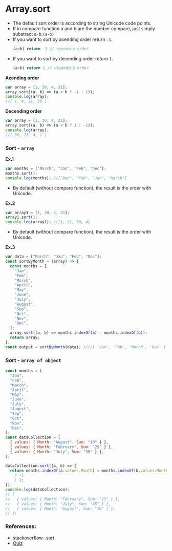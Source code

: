 # Array.sort

- The default sort order is according to string Unicode code points.
- If in compare function a and b are the number compare, just simply substract a-b.`(a-b)`
- If you want to sort by acending order return `-1`.
  ```js
  (a<b) return -1 // acending order
  ```
- If you want to sort by decending order return `1`.
  ```js
  (a<b) return 1 // decending order
  ```

**Acending order**

```js
var array = [1, 30, 4, 21];
array.sort((a, b) => (a < b ? -1 : 1));
console.log(array);
//[ 1, 4, 21, 30 ]
```

**Decending order**

```js
var array = [1, 30, 4, 21];
array.sort((a, b) => (a < b ? 1 : -1));
console.log(array);
//[ 30, 21, 4, 1 ]
```

### Sort - `array`

**Ex.1**

```js
var months = ["March", "Jan", "Feb", "Dec"];
months.sort();
console.log(months); //["Dec", "Feb", "Jan", "March"]
```

- By default (without compare function), the result is the order with Unicode.

**Ex.2**

```js
var array1 = [1, 30, 4, 21];
array1.sort();
console.log(array1); //[1, 21, 30, 4]
```

- By default (without compare function), the result is the order with Unicode.

**Ex.3**

```js
var data = ["March", "Jan", "Feb", "Dec"];
const sortByMonth = (array) => {
  const months = [
    "Jan",
    "Feb",
    "March",
    "April",
    "May",
    "June",
    "July",
    "August",
    "Sep",
    "Oct",
    "Nov",
    "Dec",
  ];
  array.sort((a, b) => months.indexOf(a) - months.indexOf(b));
  return array;
};
const output = sortByMonth(data); ////[ 'Jan', 'Feb', 'March', 'Dec' ]
```

### Sort - `array of object`

```js
const months = [
  "Jan",
  "Feb",
  "March",
  "April",
  "May",
  "June",
  "July",
  "August",
  "Sep",
  "Oct",
  "Nov",
  "Dec",
];
const dataCollection = [
  { values: { Month: "August", Sum: "10" } },
  { values: { Month: "February", Sum: "25" } },
  { values: { Month: "July", Sum: "35" } },
];

dataCollection.sort((a, b) => {
  return months.indexOf(a.values.Month) < months.indexOf(b.values.Month)
    ? -1
    : 1;
});
console.log(dataCollection);
// [
//   { values: { Month: "February", Sum: "25" } },
//   { values: { Month: "July", Sum: "35" } },
//   { values: { Month: "August", Sum: "10" } },
// ];
```

### References:

- [stackoverflow- sort](https://medium.com/@c.mansour/the-difference-between-the-filter-and-map-array-methods-in-javascript-f8164f65fa5e)
- [Quiz](./Quiz.md)
